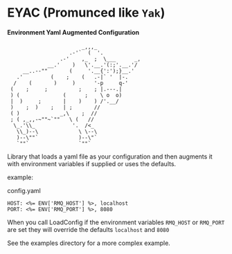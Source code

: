 # EYAC (Promunced like `Yak`)
#### Environment Yaml Augmented Configuration

                            _,,,_
                        .-'`  (  '.
                     .-'    ,_  ;  \___      _,
                 __.'    )   \'.__.'(:;'.__.'/
         __..--""       (     '.__{':');}__.'
       .'         (    ;    (   .-|` '  |-.
      /    (       )     )      '-p     q-'
     (    ;     ;          ;    ; |.---.|
     ) (              (      ;    \ o  o)
     |  )     ;       |    )    ) /'.__/
     )    ;  )    ;   | ;       //
     ( )             _,\    ;  //
     ; ( ,_,,-~""~`""   \ (   //
      \_.'\\_            '.  /<_
       \\_)--\             \ \--\
       )--\""`             )--\"`
       `""`                `""`

Library that loads a yaml file as your configuration and then augments it with environment variables if supplied or uses the defaults.

example:

config.yaml
```
HOST: <%= ENV['RMQ_HOST'] %>, localhost
PORT: <%= ENV['RMQ_PORT'] %>, 8080
```
When you call LoadConfig if the environment variables `RMQ_HOST` or `RMQ_PORT` are set they will override the defaults `localhost` and `8080`

See the examples directory for a more complex example.
